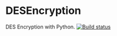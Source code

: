 # DESEncryption
DES Encryption with Python.
[![Build status](https://ci.appveyor.com/api/projects/status/fi0p2r6n0usotbfi?svg=true)](https://ci.appveyor.com/project/JamesBr0wn/des-encryption)
